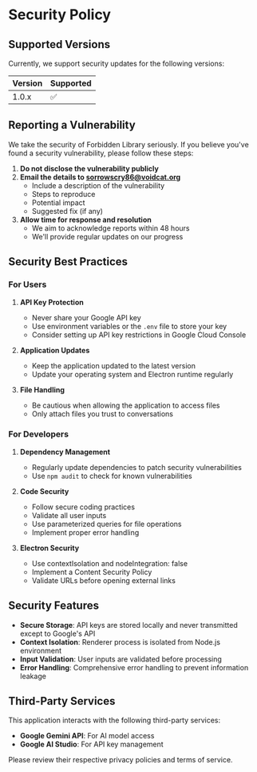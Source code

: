 # Security Policy

## Supported Versions

Currently, we support security updates for the following versions:

| Version | Supported          |
| ------- | ------------------ |
| 1.0.x   | :white_check_mark: |

## Reporting a Vulnerability

We take the security of Forbidden Library seriously. If you believe you've found a security vulnerability, please follow these steps:

1. **Do not disclose the vulnerability publicly**
2. **Email the details to sorrowscry86@voidcat.org**
   - Include a description of the vulnerability
   - Steps to reproduce
   - Potential impact
   - Suggested fix (if any)
3. **Allow time for response and resolution**
   - We aim to acknowledge reports within 48 hours
   - We'll provide regular updates on our progress

## Security Best Practices

### For Users

1. **API Key Protection**
   - Never share your Google API key
   - Use environment variables or the `.env` file to store your key
   - Consider setting up API key restrictions in Google Cloud Console

2. **Application Updates**
   - Keep the application updated to the latest version
   - Update your operating system and Electron runtime regularly

3. **File Handling**
   - Be cautious when allowing the application to access files
   - Only attach files you trust to conversations

### For Developers

1. **Dependency Management**
   - Regularly update dependencies to patch security vulnerabilities
   - Use `npm audit` to check for known vulnerabilities

2. **Code Security**
   - Follow secure coding practices
   - Validate all user inputs
   - Use parameterized queries for file operations
   - Implement proper error handling

3. **Electron Security**
   - Use contextIsolation and nodeIntegration: false
   - Implement a Content Security Policy
   - Validate URLs before opening external links

## Security Features

- **Secure Storage**: API keys are stored locally and never transmitted except to Google's API
- **Context Isolation**: Renderer process is isolated from Node.js environment
- **Input Validation**: User inputs are validated before processing
- **Error Handling**: Comprehensive error handling to prevent information leakage

## Third-Party Services

This application interacts with the following third-party services:

- **Google Gemini API**: For AI model access
- **Google AI Studio**: For API key management

Please review their respective privacy policies and terms of service.